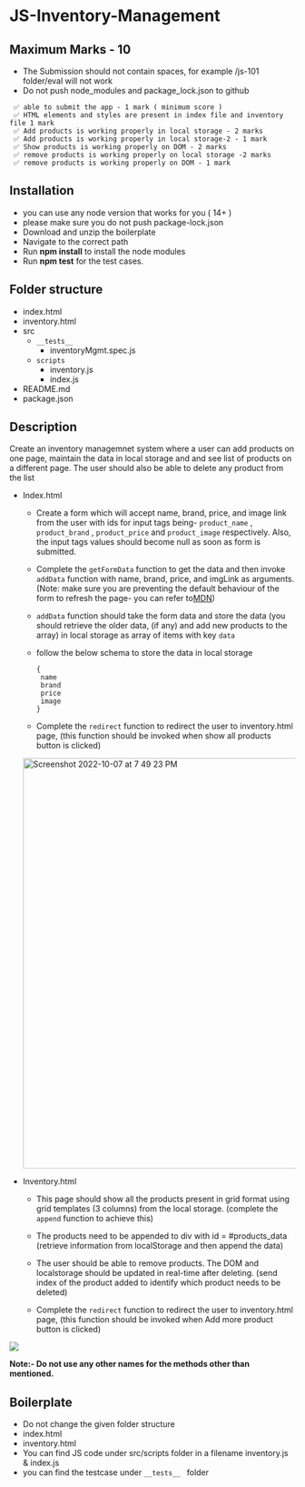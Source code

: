 # JS-Inventory-Management

## 

## Maximum Marks - 10

- The Submission should not contain spaces, for example /js-101 folder/eval will not work
- Do not push node_modules and package_lock.json to github

```
 ✅ able to submit the app - 1 mark ( minimum score )
 ✅ HTML elements and styles are present in index file and inventory file 1 mark
 ✅ Add products is working properly in local storage - 2 marks
 ✅ Add products is working properly in local storage-2 - 1 mark
 ✅ Show products is working properly on DOM - 2 marks
 ✅ remove products is working properly on local storage -2 marks
 ✅ remove products is working properly on DOM - 1 mark
```

## Installation

- you can use any node version that works for you ( 14+ )
- please make sure you do not push package-lock.json
- Download and unzip the boilerplate
- Navigate to the correct path
- Run **npm install** to install the node modules
- Run **npm test** for the test cases.

## Folder structure

- index.html
- inventory.html
- src
  - `__tests__`
    - inventoryMgmt.spec.js
  - `scripts`
    - inventory.js
    - index.js
- README.md
- package.json

## Description

 Create an inventory managemnet system where a user can add products on one page, maintain the data in local storage and and see list of products on a different page. The user should also be able to delete any product from the list

  - Index.html
    - Create a form which will accept name, brand, price, and image link from the user with ids for input tags being- ```product_name``` , ```product_brand``` , ```product_price``` and ```product_image``` respectively. Also, the input tags values should become null as soon as form is submitted.
    
    - Complete the ```getFormData``` function to get the data and then invoke ```addData``` function with name, brand, price, and imgLink as arguments. (Note: make sure you are preventing the default behaviour of the form to refresh the page- you can refer to[MDN](https://developer.mozilla.org/en-US/docs/Web/API/HTMLFormElement/submit_event))
    
    - ```addData``` function should take the form data and store the data (you should retrieve the older data, (if any) and add new products to the array) in local storage as array of items with key ```data```
    
    - follow the below schema to store the data in local storage
       ```
       {
        name
        brand
        price
        image
       }
       ```
    
    - Complete the ```redirect``` function to redirect the user to inventory.html page, (this function should be invoked when show all products button is clicked)
    
    <img width="722" alt="Screenshot 2022-10-07 at 7 49 23 PM" src="https://user-images.githubusercontent.com/39851506/194578310-2d28a640-42ec-48ca-84b5-4bd50b07a1d1.png">

 

 - Inventory.html
   - This page should show all the products present in grid format using grid templates  (3 columns) from the local storage. (complete the ```append``` function to achieve this)
   
   - The products need to be appended to div with id = #products_data (retrieve information from localStorage and then append the data)
   
   - The user should be able to remove products. The DOM and localstorage should be updated in real-time after deleting. (send index of the product added to identify which product needs to be deleted)
   
   - Complete the ```redirect``` function to redirect the user to inventory.html page, (this function should be invoked when Add more product button is clicked)

   

![](https://i.imgur.com/Wjsgchi.png)


  **Note:- Do not use any other names for the methods other than mentioned.**

  ####

## Boilerplate

- Do not change the given folder structure
- index.html
- inventory.html
- You can find JS code under src/scripts folder in a filename inventory.js & index.js
- you can find the testcase under `__tests__ ` folder
